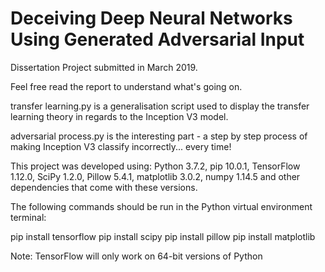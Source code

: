 # Deceiving Deep Neural Networks Using Generated Adversarial Input
Dissertation Project submitted in March 2019.

Feel free read the report to understand what's going on.


transfer learning.py is a generalisation script used to display the transfer learning theory in regards to the Inception V3 model.

adversarial process.py is the interesting part - a step by step process of making Inception V3 classify incorrectly... every time!

This project was developed using:
Python 3.7.2, pip 10.0.1, TensorFlow 1.12.0, SciPy 1.2.0, Pillow 5.4.1, matplotlib 3.0.2, numpy 1.14.5 and other dependencies that come with these versions.


The following commands should be run in the Python virtual environment terminal:


pip install tensorflow
pip install scipy
pip install pillow
pip install matplotlib


Note: TensorFlow will only work on 64-bit versions of Python
